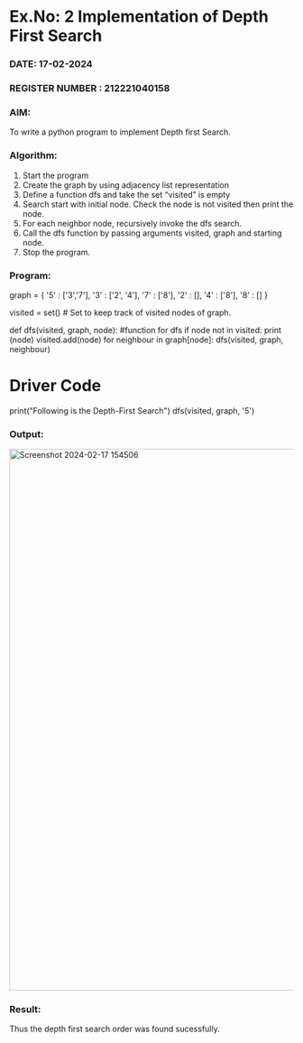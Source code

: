 # Ex.No: 2  Implementation of Depth First Search
### DATE: 17-02-2024                                                                           
### REGISTER NUMBER : 212221040158
### AIM: 
To write a python program to implement Depth first Search. 
### Algorithm:
1. Start the program
2. Create the graph by using adjacency list representation
3. Define a function dfs and take the set “visited” is empty 
4. Search start with initial node. Check the node is not visited then print the node.
5. For each neighbor node, recursively invoke the dfs search.
6. Call the dfs function by passing arguments visited, graph and starting node.
7. Stop the program.
### Program:
graph = {
  '5' : ['3','7'],
  '3' : ['2', '4'],
  '7' : ['8'],
  '2' : [],
  '4' : ['8'],
  '8' : []
}

visited = set() # Set to keep track of visited nodes of graph.

def dfs(visited, graph, node):  #function for dfs 
    if node not in visited:
        print (node)
        visited.add(node)
        for neighbour in graph[node]:
            dfs(visited, graph, neighbour)

# Driver Code
print("Following is the Depth-First Search")
dfs(visited, graph, '5')











### Output:
<img width="960" alt="Screenshot 2024-02-17 154506" src="https://github.com/Soorya7/AI_Lab_2023-24/assets/105735689/953104e5-9ead-4b23-b5b2-b4ac25000721">



### Result:
Thus the depth first search order was found sucessfully.
